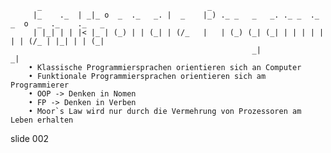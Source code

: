           _                                     _
         |_    ._  | _|_ o  _  ._   _. |  _    |_) ._ _   _   _. ._ _  ._ _  o  _  ._    ._   _
         | |_| | | |< |_ | (_) | | (_| | (/_   |   | (_) (_| (_| | | | | | | | (/_ | |_| | | (_|
                                                          _|                                  _|
        • Klassische Programmiersprachen orientieren sich an Computer
        • Funktionale Programmiersprachen orientieren sich am Programmierer
        • OOP -> Denken in Nomen
        • FP -> Denken in Verben
        • Moor`s Law wird nur durch die Vermehrung von Prozessoren am Leben erhalten















































































slide 002
